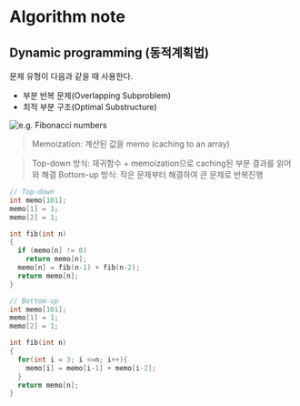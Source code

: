 # Algorithm note

## Dynamic programming (동적계획법)

문제 유형이 다음과 같을 때 사용한다.

- 부분 반복 문제(Overlapping Subproblem)
- 최적 부분 구조(Optimal Substructure)

![e.g. Fibonacci numbers](https://media.vlpt.us/images/gillog/post/eb96e602-b7bf-47eb-9c49-2eda8465e158/1231313133.png)

> Memoization: 계산된 값을 memo (caching to an array)

> Top-down 방식: 재귀함수 + memoization으로 caching된 부분 결과를 읽어와 해결
> Bottom-up 방식: 작은 문제부터 해결하여 큰 문제로 반복진행

```c
// Top-down
int memo[101];
memo[1] = 1;
memo[2] = 1;

int fib(int n)
{
  if (memo[n] != 0) 
    return memo[n];
  memo[n] = fib(n-1) + fib(n-2);
  return memo[n];
}
```

```c
// Bottom-up
int memo[101];
memo[1] = 1;
memo[2] = 1;

int fib(int n)
{
  for(int i = 3; i <=n; i++){
    memo[i] = memo[i-1] + memo[i-2];
  }
  return memo[n];
}
```
